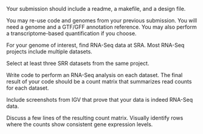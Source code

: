 Your submission should include a readme, a makefile, and a design file.

You may re-use code and genomes from your previous submission. You will need a genome and a GTF/GFF annotation reference. You may also perform a transcriptome-based quantification if you choose.

For your genome of interest, find RNA-Seq data at SRA. Most RNA-Seq projects include multiple datasets.

Select at least three SRR datasets from the same project.

Write code to perform an RNA-Seq analysis on each dataset. The final result of your code should be a count matrix that summarizes read counts for each dataset.

Include screenshots from IGV that prove that your data is indeed RNA-Seq data. 

Discuss a few lines of the resulting count matrix. Visually identify rows where the counts show consistent gene expression levels.
